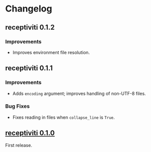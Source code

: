 # Changelog

## receptiviti 0.1.2

### Improvements

- Improves environment file resolution.

## receptiviti 0.1.1

### Improvements

- Adds `encoding` argument; improves handling of non-UTF-8 files.

### Bug Fixes

- Fixes reading in files when `collapse_line` is `True`.

## [receptiviti 0.1.0](https://pypi.org/project/receptiviti/0.1.0)

First release.
